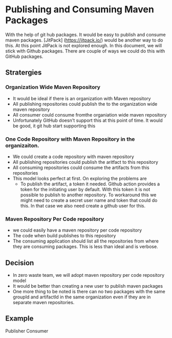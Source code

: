 # Publishing and Consuming Maven Packages

With the help of git hub packages. It would be easy to publish and consume maven packages. [JitPack] (https://jitpack.io/) would be another way to do this. At this point JitPack is not explored enough. In this document, we will stick with Github packages. There are couple of ways we could do this with GitHub packages.

## Stratergies

### Organization Wide Maven Repository
* It would be ideal if there is an organization with Maven repository
* All publishing repositories could publish the to the organization wide maven repository
* All consumer could consume fromthe organiation wide maven repository
* Unfortunately GitHub doesn't support this at this point of time. It would be good, it git hub start supporting this

### One Code Repository with Maven Repository in the organizaiton.
* We could create a code repository with maven repository
* All publishing repositories could publish the aritfact to this repository
* All consuming repositories could consume the artifacts from this repositories
* This model looks perfect at first. On exploring the problems are 
  * To publish the artifact, a token it needed. Github action provides a token for the initiating user by default. With this token it is not possible to publish to another repository. To workaround this we might need to create a secret user name and token that could do this. In that case we also need create a github user for this.

### Maven Repository Per Code repository
* we could easily have a maven repository per code repository
* The code when build publishes to this repository
* The consuming application should list all the repositories from where they are consuming packages. This is less than ideal and is verbose.

## Decision
* In zero waste team, we will adopt maven repository per code repository model
* It would be better than creating a new user to publish maven packages
* One more thing to be noted is there can no two packages with the same groupId and artifactId in the same organization even if they are in separate maven repositories.

## Example
Publisher
Consumer
